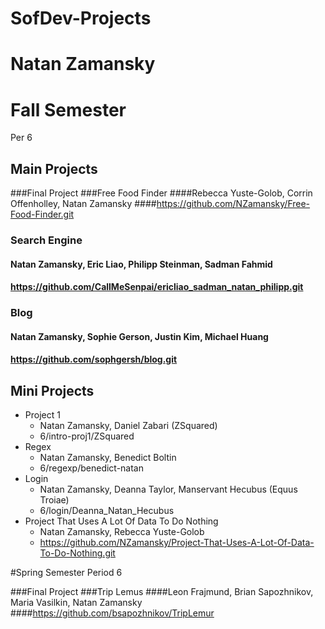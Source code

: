 SofDev-Projects
===============
# Natan Zamansky

# Fall Semester
Per 6

## Main Projects

###Final Project
###Free Food Finder
####Rebecca Yuste-Golob, Corrin Offenholley, Natan Zamansky
####https://github.com/NZamansky/Free-Food-Finder.git

### Search Engine
#### Natan Zamansky, Eric Liao, Philipp Steinman, Sadman Fahmid
#### https://github.com/CallMeSenpai/ericliao_sadman_natan_philipp.git

### Blog
#### Natan Zamansky, Sophie Gerson, Justin Kim, Michael Huang
#### https://github.com/sophgersh/blog.git

## Mini Projects
* Project 1
  * Natan Zamansky, Daniel Zabari (ZSquared)
  * 6/intro-proj1/ZSquared
* Regex
  * Natan Zamansky, Benedict Boltin
  * 6/regexp/benedict-natan
* Login
  * Natan Zamansky, Deanna Taylor, Manservant Hecubus (Equus Troiae)
  * 6/login/Deanna_Natan_Hecubus
* Project That Uses A Lot Of Data To Do Nothing
  * Natan Zamansky, Rebecca Yuste-Golob
  * https://github.com/NZamansky/Project-That-Uses-A-Lot-Of-Data-To-Do-Nothing.git

#Spring Semester
Period 6

###Final Project
###Trip Lemus
####Leon Frajmund, Brian Sapozhnikov, Maria Vasilkin, Natan Zamansky
####https://github.com/bsapozhnikov/TripLemur
